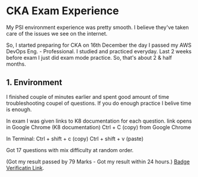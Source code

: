 # CKA Exam Experience

My PSI environment experience was pretty smooth. I believe they've taken care of the issues we see on the internet. 

So, I started preparing for CKA on 16th December the day I passed my AWS DevOps Eng. - Professional. I studied and practiced everyday. Last 2 weeks before exam I just did exam mode practice. So, that's about 2 & half months. 

## 1. Environment

I finished couple of minutes earlier and spent good amount of time troubleshooting coupel of questions. If you do enough practice I belive time is enough.

In exam I was given links to K8 documentation for each question. 
link opens in Google Chrome (K8 documentation)
Ctrl + C (copy) from Google Chrome 

In Terminal: 
Ctrl + shift + c (copy) 
Ctrl + shift + v (paste)

Got 17 questions with mix difficulty at random order.

(Got my result passed by 79 Marks - Got my result within 24 hours.)
[Badge Verificatin Link](https://www.credly.com/badges/d05ce665-f317-4331-95a2-7ee32cfbe15f/public_url).

